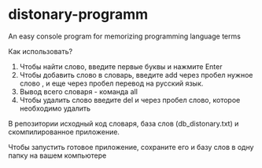 # distonary-programm
An easy console program for memorizing programming language terms

Как использовать?
1. Чтобы найти слово, введите первые буквы и нажмите Enter
2. Чтобы добавить слово в словарь, введите add через пробел нужное слово , и еще через пробел перевод на русский язык. 
3. Вывод всего словаря -  команда all
4. Чтобы удалить слово введите del и через пробел слово, которое необходимо удалить

В репозитории исходный код словаря, база слов (db_distonary.txt) и скомпилированное приложение.
 
Чтобы запустить готовое приложение, сохраните его и базу слов в одну папку на вашем компьютере
